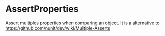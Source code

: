 # AssertProperties
Assert multiples properties when comparing an object. It is a alternative to https://github.com/nunit/dev/wiki/Multiple-Asserts 
